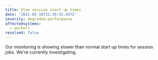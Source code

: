 ```yaml
---
title: Slow session start up times
date: '2021-05-18T21:30:32.457Z'
severity: degraded-performance
affectedsystems:
  - workers
resolved: false
---
```

Our monitoring is showing slower than normal start up times for session jobs. We're currently investigating.

<!--- language code: en -->
